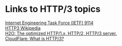 <div>
    <h1>
        Links to HTTP/3 topics
    </h1>
    </div>
        <a href="https://datatracker.ietf.org/doc/html/rfc9114">Internet Engineering Task Force (IETF) 9114</a>
    </div>
    <div>
        <a href="https://en.wikipedia.org/wiki/HTTP/3">HTTP3 Wikipedia</a>
    </div>
        <a href="https://h2o.examp1e.net/configure/http3_directives.html">H2O: The optimized HTTP/1.x, HTTP/2, HTTP/3 server.</a>
    </div>
    <div>
        <a href="https://www.cloudflare.com/learning/performance/what-is-http3/">CloudFlare: What is HTTP/3?</a>
    </div>
</div>

